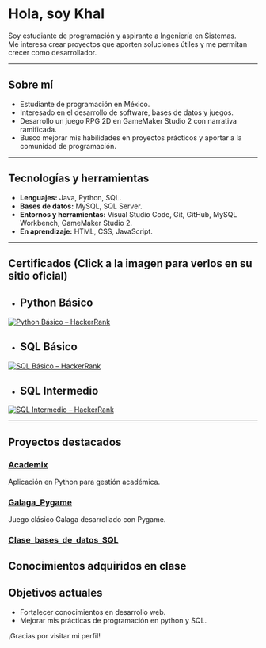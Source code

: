 # Hola, soy Khal

Soy estudiante de programación y aspirante a Ingeniería en Sistemas.  
Me interesa crear proyectos que aporten soluciones útiles y me permitan crecer como desarrollador.

---

## Sobre mí
- Estudiante de programación en México.
- Interesado en el desarrollo de software, bases de datos y juegos.
- Desarrollo un juego RPG 2D en GameMaker Studio 2 con narrativa ramificada.
- Busco mejorar mis habilidades en proyectos prácticos y aportar a la comunidad de programación.

---

## Tecnologías y herramientas
- **Lenguajes:** Java, Python, SQL.  
- **Bases de datos:** MySQL, SQL Server.  
- **Entornos y herramientas:** Visual Studio Code, Git, GitHub, MySQL Workbench, GameMaker Studio 2.  
- **En aprendizaje:** HTML, CSS, JavaScript.  
---
## Certificados (Click a la imagen para verlos en su sitio oficial)
- Python Básico
  ---
[![Python Básico – HackerRank](https://github.com/Khal3201/Certificados/blob/c33886cf498ce0575bd8a23bd71833265013a19d/python_basic%20certificate.png)](https://www.hackerrank.com/certificates/5cb4ace3a386)

- SQL Básico
  ---
[![SQL Básico – HackerRank](https://github.com/Khal3201/Certificados/blob/c33886cf498ce0575bd8a23bd71833265013a19d/sql_basic%20certificate.png)](https://www.hackerrank.com/certificates/58d3e6c9c2a0)

- SQL Intermedio
  ---
[![SQL Intermedio – HackerRank](https://github.com/Khal3201/Certificados/blob/c33886cf498ce0575bd8a23bd71833265013a19d/sql_intermediate%20certificate.png)](https://www.hackerrank.com/certificates/abdcc82ecd9f)

---

## Proyectos destacados

### [Academix](https://github.com/Khal3201/Academix)

Aplicación en Python para gestión académica.

### [Galaga_Pygame](https://github.com/Khal3201/Galaga_Pygame)

Juego clásico Galaga desarrollado con Pygame.

### [Clase_bases_de_datos_SQL](https://github.com/Khal3201/Clase_bases_de_datos_SQL)

Conocimientos adquiridos en clase
---

## Objetivos actuales
- Fortalecer conocimientos en desarrollo web.  
- Mejorar mis prácticas de programación en python y SQL.  


¡Gracias por visitar mi perfil!
